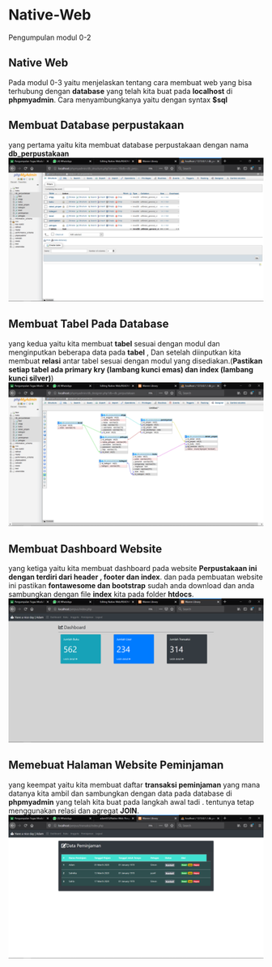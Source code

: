 # Native-Web
Pengumpulan modul 0-2

## Native Web
Pada modul 0-3 yaitu menjelaskan tentang cara membuat web yang bisa terhubung dengan **database** yang telah kita buat pada **localhost** di **phpmyadmin**.
Cara menyambungkanya yaitu dengan syntax **$sql**

## Membuat Database perpustakaan
yang pertama yaitu kita membuat database perpustakaan dengan nama **db_perpustakaan**
![Alt Text](https://github.com/adam033/Native-Web/blob/master/Screenshot%20(75).png)

## Membuat Tabel Pada Database
yang kedua yaitu kita membuat **tabel** sesuai dengan modul dan menginputkan beberapa data pada **tabel** , Dan setelah diinputkan kita membuat **relasi** antar tabel sesuai dengan modul yang disediakan.(**Pastikan setiap tabel ada primary kry (lambang kunci emas) dan index (lambang kunci silver)**)
![Alt Text](https://github.com/adam033/Native-Web/blob/master/Screenshot%20(76).png)

## Membuat Dashboard Website
yang ketiga yaitu kita membuat dashboard pada website **Perpustakaan ini dengan terdiri dari header , footer dan index**. dan pada pembuatan website ini pastikan **fontawesome dan bootstrap** sudah anda download dan anda sambungkan dengan file **index** kita pada folder **htdocs**.
![Alt Text](https://github.com/adam033/Native-Web/blob/master/Screenshot%20(78).png)

## Memebuat Halaman Website Peminjaman
yang keempat yaitu kita membuat daftar **transaksi peminjaman** yang mana datanya kita ambil dan sambungkan dengan data pada database di **phpmyadmin** yang telah kita buat pada langkah awal tadi . tentunya tetap menggunakan relasi dan agregat **JOIN**.
![Alt Text](https://github.com/adam033/Native-Web/blob/master/Screenshot%20(81).png)






